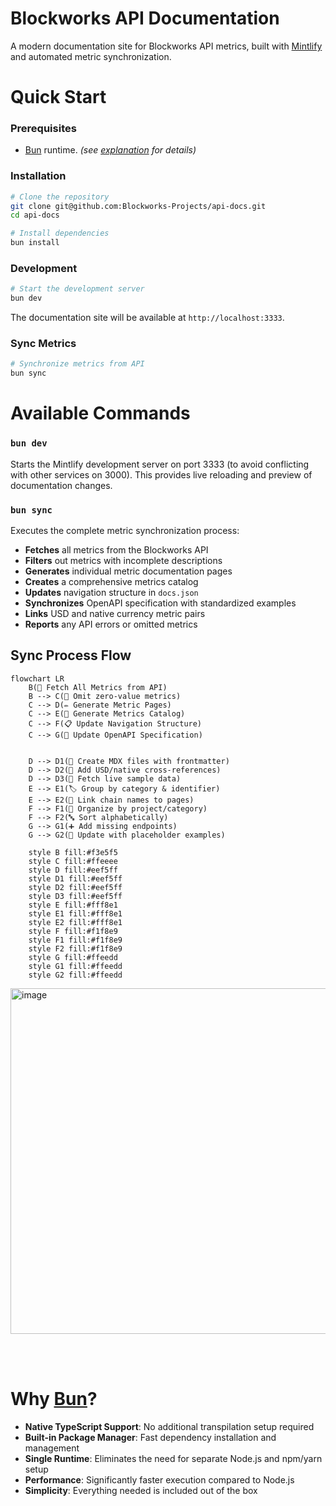 # Blockworks API Documentation

A modern documentation site for Blockworks API metrics, built with [Mintlify](https://mintlify.com) and automated metric synchronization.

# Quick Start

### Prerequisites

- [Bun](https://bun.sh) runtime.  _(see [explanation](#why-bun) for details)_

### Installation

```bash
# Clone the repository
git clone git@github.com:Blockworks-Projects/api-docs.git
cd api-docs

# Install dependencies
bun install
```

### Development

```bash
# Start the development server
bun dev
```

The documentation site will be available at `http://localhost:3333`.

### Sync Metrics

```bash
# Synchronize metrics from API
bun sync
```

# Available Commands

### `bun dev`
Starts the Mintlify development server on port 3333 (to avoid conflicting with other services on 3000). This provides live reloading and preview of documentation changes.

### `bun sync`
Executes the complete metric synchronization process:

- **Fetches** all metrics from the Blockworks API
- **Filters** out metrics with incomplete descriptions
- **Generates** individual metric documentation pages
- **Creates** a comprehensive metrics catalog
- **Updates** navigation structure in `docs.json`
- **Synchronizes** OpenAPI specification with standardized examples
- **Links** USD and native currency metric pairs
- **Reports** any API errors or omitted metrics

## Sync Process Flow

```mermaid
flowchart LR
    B(🔎 Fetch All Metrics from API)
    B --> C(🚫 Omit zero-value metrics)
    C --> D(✏️ Generate Metric Pages)
    C --> E(📖 Generate Metrics Catalog)
    C --> F(📋 Update Navigation Structure)
    C --> G(🔧 Update OpenAPI Specification)
        

    D --> D1(📝 Create MDX files with frontmatter)
    D --> D2(🔗 Add USD/native cross-references)
    D --> D3(📄 Fetch live sample data)
    E --> E1(🏷️ Group by category & identifier)
    E --> E2(🔗 Link chain names to pages)
    F --> F1(📁 Organize by project/category)
    F --> F2(🔤 Sort alphabetically)
    G --> G1(➕ Add missing endpoints)
    G --> G2(🔄 Update with placeholder examples)

    style B fill:#f3e5f5
    style C fill:#ffeeee
    style D fill:#eef5ff
    style D1 fill:#eef5ff
    style D2 fill:#eef5ff
    style D3 fill:#eef5ff
    style E fill:#fff8e1
    style E1 fill:#fff8e1
    style E2 fill:#fff8e1
    style F fill:#f1f8e9
    style F1 fill:#f1f8e9
    style F2 fill:#f1f8e9
    style G fill:#ffeedd
    style G1 fill:#ffeedd
    style G2 fill:#ffeedd
```

<img width="621" height="553" alt="image" src="https://github.com/user-attachments/assets/0a7d9eae-23dd-41e5-946b-597cf844759b" />

<br /><br />

# Why [Bun](https://bun.sh)?

- **Native TypeScript Support**: No additional transpilation setup required
- **Built-in Package Manager**: Fast dependency installation and management
- **Single Runtime**: Eliminates the need for separate Node.js and npm/yarn setup
- **Performance**: Significantly faster execution compared to Node.js
- **Simplicity**: Everything needed is included out of the box
